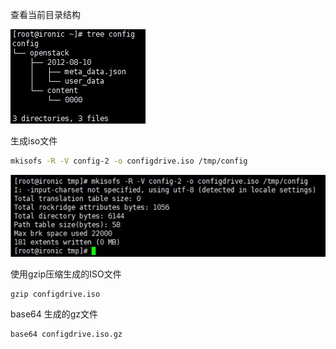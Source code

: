 查看当前目录结构

![](/images/dirtree.jpg)

生成iso文件

```bash
mkisofs -R -V config-2 -o configdrive.iso /tmp/config
```

![](/images/mkisofs.jpg)

使用gzip压缩生成的ISO文件

```
gzip configdrive.iso
```

base64 生成的gz文件

```
base64 configdrive.iso.gz
```



